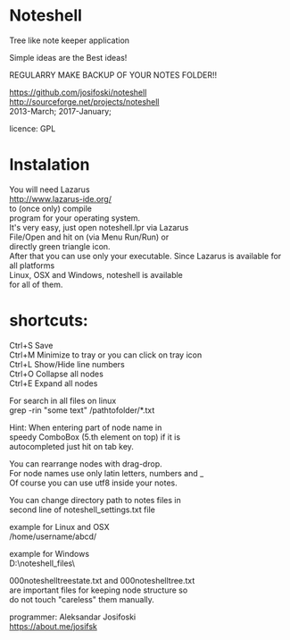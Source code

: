 # Noteshell
Tree like note keeper application
  
Simple ideas are the Best ideas!
  
REGULARRY MAKE BACKUP OF YOUR NOTES FOLDER!!
  
https://github.com/josifoski/noteshell  
http://sourceforge.net/projects/noteshell  
2013-March; 2017-January;
  
licence: GPL
  
# Instalation
You will need Lazarus  
http://www.lazarus-ide.org/  
to (once only) compile  
program for your operating system.  
It's very easy, just open noteshell.lpr via Lazarus  
File/Open and hit on (via Menu Run/Run) or  
directly green triangle icon.  
After that you can use only your executable.
Since Lazarus is available for all platforms  
Linux, OSX and Windows, noteshell is available   
for all of them.  
  
# shortcuts:  
Ctrl+S   Save  
Ctrl+M Minimize to tray   or you can click on tray icon   
Ctrl+L Show/Hide line numbers  
Ctrl+O Collapse all nodes  
Ctrl+E Expand all nodes  
  
For search in all files on linux  
grep -rin "some text" /pathtofolder/*.txt  

Hint: When entering part of node name in  
speedy ComboBox (5.th element on top) if it is  
autocompleted just hit on tab key.

You can rearrange nodes with drag-drop.  
For node names use only latin letters, numbers and _  
Of course you can use utf8 inside your notes.  
  
You can change directory path to notes files in   
second line of noteshell_settings.txt file  
  
example for Linux and OSX  
/home/username/abcd/  
  
example for Windows  
D:\noteshell_files\  
  
000noteshelltreestate.txt and 000noteshelltree.txt   
are important files for keeping node structure so  
do not touch "careless" them manually.  
  
programmer: Aleksandar Josifoski  
https://about.me/josifsk  
